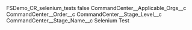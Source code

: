 <?xml version="1.0" encoding="UTF-8"?>
<CustomMetadata xmlns="http://soap.sforce.com/2006/04/metadata" xmlns:xsi="http://www.w3.org/2001/XMLSchema-instance" xmlns:xsd="http://www.w3.org/2001/XMLSchema">
    <label>FSDemo_CR_selenium_tests</label>
    <protected>false</protected>
    <values>
        <field>CommandCenter__Applicable_Orgs__c</field>
        <value xsi:nil="true"/>
    </values>
    <values>
        <field>CommandCenter__Order__c</field>
        <value xsi:nil="true"/>
    </values>
    <values>
        <field>CommandCenter__Stage_Level__c</field>
        <value xsi:nil="true"/>
    </values>
    <values>
        <field>CommandCenter__Stage_Name__c</field>
        <value xsi:type="xsd:string">Selenium Test</value>
    </values>
</CustomMetadata>
